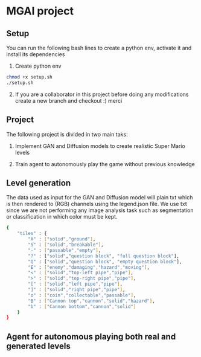 # MGAI project


## Setup

You can run the following bash lines to create a python env, activate it and install its dependencies

1. Create python env

```sh
chmod +x setup.sh
./setup.sh
```

2. If you are a collaborator in this project before doing any modifications create a new branch and checkout :) merci 


## Project

The following project is divided in two main taks:

1. Implement GAN and Diffusion models to create realistic Super Mario levels 

2. Train agent to autonomously play the game without previous knowledge


## Level generation

The data used as input for the GAN and Diffusion model will plain txt which is then rendered to (RGB) channels using the legend.json file. We use txt since we are not performing any image analysis task such as segmentation or classification in which color must be kept. 

```sh
{
    "tiles" : {
        "X" : ["solid","ground"],
        "S" : ["solid","breakable"],
        "-" : ["passable","empty"],
        "?" : ["solid","question block", "full question block"],
        "Q" : ["solid","question block", "empty question block"],
        "E" : ["enemy","damaging","hazard","moving"],
        "<" : ["solid","top-left pipe","pipe"],
        ">" : ["solid","top-right pipe","pipe"],
        "[" : ["solid","left pipe","pipe"],
        "]" : ["solid","right pipe","pipe"],
        "o" : ["coin","collectable","passable"],
        "B" : ["Cannon top","cannon","solid","hazard"],
        "b" : ["Cannon bottom","cannon","solid"]
    }
}
```




## Agent for autonomous playing both real and generated levels

